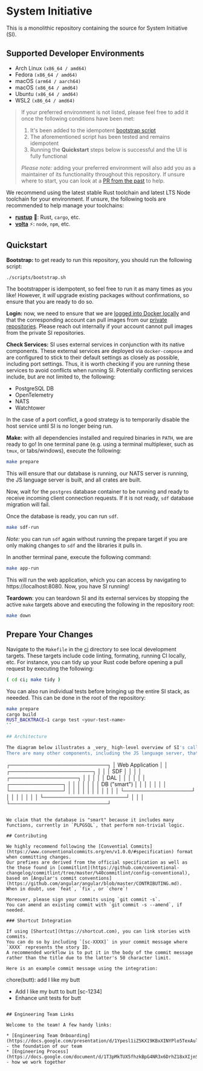 # System Initiative

This is a monolithic repository containing the source for System Initiative (SI).

## Supported Developer Environments

* Arch Linux `(x86_64 / amd64)`
* Fedora `(x86_64 / amd64)`
* macOS `(arm64 / aarch64)`
* macOS `(x86_64 / amd64)`
* Ubuntu `(x86_64 / amd64)`
* WSL2 `(x86_64 / amd64)`

> If your preferred environment is not listed, please feel free to add it once the following conditions have been met:
>
> 1. It's been added to the idempotent [bootstrap script](./scripts/bootstrap.sh)
> 2. The aforementioned script has been tested and remains idempotent
> 3. Running the **Quickstart** steps below is successful and the UI is fully functional
>
> _Please note:_ adding your preferred environment will also add you as a maintainer of its functionality throughout this repository.
> If unsure where to start, you can look at a [PR from the past](https://github.com/systeminit/si/pull/589) to help.

We recommend using the latest stable Rust toolchain and latest LTS Node toolchain for your environment.
If unsure, the following tools are recommended to help manage your toolchains:

* [**rustup**](https://rustup.rs) 🦀: Rust, `cargo`, etc.
* [**volta**](https://volta.sh) ⚡: `node`, `npm`, etc.

## Quickstart

**Bootstrap:** to get ready to run this repository, you should run the following script:

```bash
./scripts/bootstrap.sh
```

The bootstrapper is idempotent, so feel free to run it as many times as you like!
However, it _will_ upgrade existing packages without confirmations, so ensure that you are ready to do so.

**Login:** now, we need to ensure that we are [logged into Docker locally](https://docs.docker.com/engine/reference/commandline/login/) and that the corresponding account can pull images from our [private repositories](https://hub.docker.com/orgs/systeminit/repositories).
Please reach out internally if your account cannot pull images from the private SI repositories.

**Check Services:** SI uses external services in conjunction with its native components.
These external services are deployed via `docker-compose` and are configured to stick to their default settings as closely as possible, including port settings.
Thus, it is worth checking if you are running these services to avoid conflicts when running SI.
Potentially conflicting services include, but are not limited to, the following:

* PostgreSQL DB
* OpenTelemetry
* NATS
* Watchtower

In the case of a port conflict, a good strategy is to temporarily disable the host service until SI is no longer being run.

**Make:** with all dependencies installed and required binaries in `PATH`, we are ready to go!
In one terminal pane (e.g. using a terminal multiplexer, such as `tmux`, or tabs/windows), execute the following:

```bash
make prepare
```

This will ensure that our database is running, our NATS server is running, the JS language server is built, and all crates are built.

Now, wait for the `postgres` database container to be running and ready to receive incoming client connection requests.
If it is not ready, `sdf` database migration will fail.

Once the database is ready, you can run `sdf`.

```bash
make sdf-run
```

_Note:_ you can run `sdf` again without running the prepare target if you are only making changes to `sdf` and the libraries it pulls in.

In another terminal pane, execute the following command:

```bash
make app-run
```

This will run the web application, which you can access by navigating to https://localhost:8080.
Now, you have SI running!

**Teardown**: you can teardown SI and its external services by stopping the active `make` targets above and executing the following in the repository root:

```bash
make down
```

## Prepare Your Changes

Navigate to the `Makefile` in the [ci](./ci) directory to see local development targets.
These targets include code linting, formating, running CI locally, etc.
For instance, you can tidy up your Rust code before opening a pull request by executing the following:

```bash
( cd ci; make tidy )
```

You can also run individual tests before bringing up the entire SI stack, as neeeded.
This can be done in the root of the repository:

```bash
make prepare
cargo build
RUST_BACKTRACE=1 cargo test <your-test-name>
``

## Architecture

The diagram below illustrates a _very_ high-level overview of SI's calling stack.
There are many other components, including the JS language server, that aren't displayed, but the "onion-style" diagram is meant to show the overall flow from mouse-click to database entry.

```
┌──────────────────────────┐
│ Web Application          │
│ ┌──────────────────────┐ │
│ │ SDF                  │ │
│ │ ┌──────────────────┐ │ │
│ │ │ DAL              │ │ │
│ │ │ ┌──────────────┐ │ │ │
│ │ │ │ DB ("smart") │ │ │ │
│ │ │ └──────────────┘ │ │ │
│ │ │                  │ │ │
│ │ └──────────────────┘ │ │
│ │                      │ │
│ └──────────────────────┘ │
│                          │
└──────────────────────────┘
```

We claim that the database is "smart" because it includes many functions, currently in `PLPGSQL`, that perform non-trivial logic.

## Contributing

We highly recommend following the [Convential Commits](https://www.conventionalcommits.org/en/v1.0.0/#specification) format when committing changes.
Our prefixes are derived from the official specification as well as the those found in [commitlint](https://github.com/conventional-changelog/commitlint/tree/master/%40commitlint/config-conventional), based on [Angular's commit conventions](https://github.com/angular/angular/blob/master/CONTRIBUTING.md).
When in doubt, use `feat`, `fix`, or `chore`!

Moreover, please sign your commits using `git commit -s`.
You can amend an existing commit with `git commit -s --amend`, if needed.

### Shortcut Integration

If using [Shortcut](https://shortcut.com), you can link stories with commits.
You can do so by including `[sc-XXXX]` in your commit message where `XXXX` represents the story ID.
A recommended workflow is to put it in the body of the commit message rather than the title due to the latter's 50 character limit.

Here is an example commit message using the integration:

```
chore(butt): add I like my butt

- Add I like my butt to butt [sc-1234]
- Enhance unit tests for butt
```

## Engineering Team Links

Welcome to the team! A few handy links:

* [Engineering Team Onboarding](https://docs.google.com/presentation/d/1Ypesl1iZ5KXI9KBxXINYPlo5TexAuln6Dg26yPXEqbM) - the foundation of our team
* [Engineering Process](https://docs.google.com/document/d/1T3pMkTUX5fhzkBpG4NR3x6DrhZ18xXIjnSYl0g6Ld4o) - how we work together 

